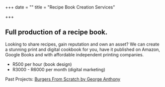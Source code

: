 +++
date = ""
title = "Recipe Book Creation Services"

+++
## Full production of a recipe book.

Looking to share recipes, gain reputation and own an asset? We can create a stunning print and digital cookbook for you, have it published on Amazon, Google Books and with affordable independent printing companies.

* R500 per hour (book design)
* R3000 - R6000 per month (digital marketing)

Past Projects: [Burgers From Scratch by George Anthony](  https://burgersfromscratch.company.site/)